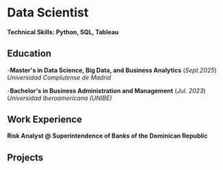 # Data Scientist

#### Technical Skills: Python, SQL, Tableau

## Education
-**Master's in Data Science, Big Data, and Business Analytics** (_Sept.2025_)
  _Universidad Complutense de Madrid_
  
-**Bachelor's in Business Administration and Management** (_Jul. 2023_)
  _Universidad Iberoamericana (UNIBE)_

## Work Experience
**Risk Analyst @ Superintendence of Banks of the Dominican Republic**

## Projects
